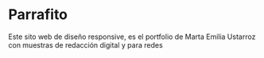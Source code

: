 # Parrafito
Este sito web  de diseño responsive, es el portfolio de Marta Emilia Ustarroz con muestras de redacción digital y para redes
